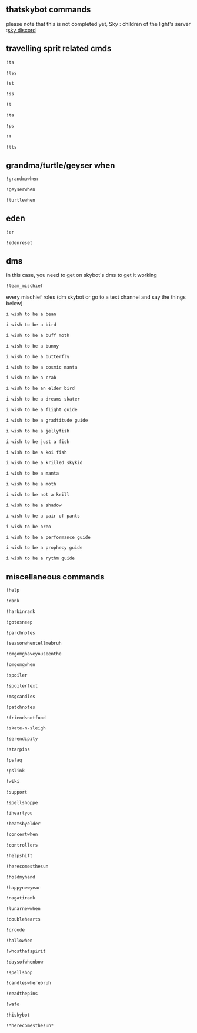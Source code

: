 ## thatskybot commands
please note that this is not completed yet, Sky : children of the light's server :[sky discord](https://discord.gg/thatskygame)
## travelling sprit related cmds

```bash
!ts
```
```bash
!tss
```
```bash
!st
```
```bash
!ss
```
```bash
!t
```
```bash
!ta
```
```bash
!ps
```
```bash
!s
```
```bash
!tts
```
## grandma/turtle/geyser when
```bash
!grandmawhen
```
```bash
!geyserwhen
```
```bash
!turtlewhen
```
## eden 
```bash
!er
``` 
```bash
!edenreset
```
## dms
in this case, you need to get on skybot's dms to get it working
```bash
!team_mischief
```
every mischief roles (dm skybot or go to a text channel and say the things below)

```bash
i wish to be a bean
```
```bash
i wish to be a bird
```
```bash
i wish to be a buff moth
```
```bash
i wish to be a bunny
```
```bash
i wish to be a butterfly
```
```bash
i wish to be a cosmic manta
```
```bash
i wish to be a crab 
```
```bash
i wish to be an elder bird 
```
```bash
i wish to be a dreams skater
```
```bash
i wish to be a flight guide
```
```bash
i wish to be a gradtitude guide
```
```bash
i wish to be a jellyfish
```
```bash
i wish to be just a fish
```
```bash
i wish to be a koi fish
```
```bash
i wish to be a krilled skykid
```
```bash
i wish to be a manta
```
```bash
i wish to be a moth
```
```bash
i wish to be not a krill
```
```bash
i wish to be a shadow
```
```bash
i wish to be a pair of pants
```
```bash
i wish to be oreo
```
```bash
i wish to be a performance guide
```
```bash
i wish to be a prophecy guide
```
```bash
i wish to be a rythm guide
```

## miscellaneous commands

```bash
!help
```
```bash
!rank
```
```bash
!harbinrank
```
```bash
!gotosneep
```
```bash
!parchnotes
```
```bash
!seasonwhentellmebruh
```
```bash
!omgomghaveyouseenthe
```
```bash
!omgomgwhen
```
```bash
!spoiler
```
```bash
!spoilertext
```
```bash
!msgcandles
```
```bash
!patchnotes
```
```bash
!friendsnotfood
```
```bash
!skate-n-sleigh
```
```bash
!serendipity
```
```bash
!starpins
```
```bash
!psfaq
```
```bash
!pslink
```
```bash
!wiki
```
```bash
!support
```
```bash
!spellshoppe
```
```bash
!iheartyou
```
```bash
!beatsbyelder
```
```bash
!concertwhen
```
```bash
!controllers
```
```bash
!helpshift
```
```bash
!herecomesthesun
```
```bash
!holdmyhand
```
```bash
!happynewyear
```
```bash
!nagatirank
```
```bash
!lunarnewwhen
```
```bash
!doublehearts
```
```bash
!qrcode
```
```bash
!hallowhen
```
```bash
!whosthatspirit
```
```bash
!daysofwhenbow
```
```bash
!spellshop
```
```bash
!candleswherebruh
```
```bash
!readthepins
```
```bash
!wafo
```
```bash
!hiskybot
```
```bash
!*herecomesthesun*
```

